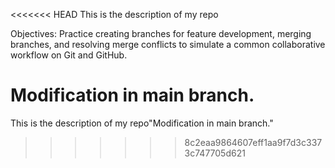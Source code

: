<<<<<<< HEAD
This is the description of my repo

Objectives: Practice creating branches for feature development, merging branches, and resolving merge conflicts to simulate a common collaborative workflow on Git and GitHub.

Modification in main branch.
=======
This is the description of my repo"Modification in main branch." 
>>>>>>> 8c2eaa9864607eff1aa9f7d3c3373c747705d621
